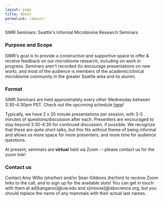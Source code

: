 ```yaml
---
layout: page
title: About
permalink: /about/
---
```


SIMR Seminars: Seattle's Informal Microbiome Research Seminars

### Purpose and Scope

SIMR's goal is to provide a constructive and supportive space to offer & receive feedback on our microbiome research, including on work in progress. Seminars aren't recorded (to encourage presentations on new work), and most of the audience is members of the academic/clinical microbiome community in the greater Seattle area and its alumni.

### Format

SIMR Seminars are held approximately every other Wednesday between 3:30-4:30pm PST. Check out the upcoming schedule [here](https://simr-seminars.github.io/)!

Typically, we have 2 x 20 minute presentations per session, with 3-5 minutes of questions/discussion after each. Presenters are encouraged to stay beyond 3:30-4:30 for continued discussion, if possible. We recognize that these are quite short talks, but this fits without theme of being informal and allows us more space for more presenters, and more time for audience questions.

At present, seminars are **virtual** held via Zoom -- please contact us for the zoom link!

### Contact us

Contact Amy Willis (she/her) and/or Sean Gibbons (he/him) to receive Zoom links to the call, and to sign up for the available slots! You can get in touch with them at ad[kangaroo]@uw.edu and s[moose]@isbscience.org, but you should replace the name of any mammals with their actual last names.
